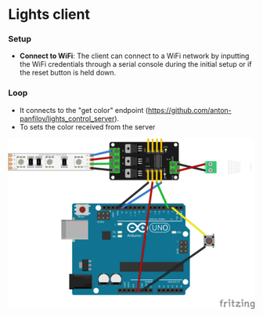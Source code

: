 # Lights client

### Setup
- **Connect to WiFi**: The client can connect to a WiFi network by inputting the WiFi credentials through a serial console during the initial setup or if the reset button is held down.

### Loop
- It connects to the "get color" endpoint (https://github.com/anton-panfilov/lights_control_server).
- To sets the color received from the server

![alt schematic](fritzing/main_bb.svg)
